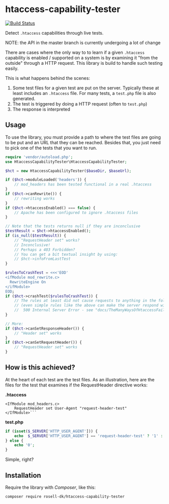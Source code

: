 # htaccess-capability-tester

[![Build Status](https://travis-ci.org/rosell-dk/htaccess-capability-tester.png?branch=master)](https://travis-ci.org/rosell-dk/htaccess-capability-tester)

Detect `.htaccess` capabilities through live tests.

NOTE: the API in the master branch is currently undergoing a lot of change

There are cases where the only way to to learn if a given `.htaccess` capability is enabled / supported on a system is by examining it "from the outside" through a HTTP request. This library is build to handle such testing easily.

This is what happens behind the scenes:
1. Some test files for a given test are put on the server. Typically these at least includes an `.htaccess` file. For many tests, a `test.php` file is also generated.
2. The test is triggered by doing a HTTP request (often to `test.php`)
3. The response is interpreted

## Usage

To use the library, you must provide a path to where the test files are going to be put and an URL that they can be reached. Besides that, you just need to pick one of the tests that you want to run.

```php
require 'vendor/autoload.php';
use HtaccessCapabilityTester\HtaccessCapabilityTester;

$hct = new HtaccessCapabilityTester($baseDir, $baseUrl);

if ($hct->moduleLoaded('headers')) {
    // mod_headers has been tested functional in a real .htaccess
}
if ($hct->canRewrite()) {
    // rewriting works
}
if ($hct->htaccessEnabled() === false) {
    // Apache has been configured to ignore .htaccess files
}

// Note that the tests returns null if they are inconclusive
$testResult = $hct->htaccessEnabled();
if (is_null($testResult)) {
    // "RequestHeader set" works?
    // Inconclusive!
    // Perhaps a 403 Forbidden?
    // You can get a bit textual insight by using:
    // $hct->infoFromLastTest
}

$rulesToCrashTest = <<<'EOD'
<ifModule mod_rewrite.c>
  RewriteEngine On
</ifModule>
EOD;
if ($hct->crashTest($rulesToCrashTest)) {
    // The rules at least did not cause requests to anything in the folder to "crash".
    // (even simple rules like the above can make the server respond with a
    //  500 Internal Server Error - see "docs/TheManyWaysOfHtaccessFailure.md")
}

// More:
if ($hct->canSetResponseHeader()) {
    // "Header set" works
}
if ($hct->canSetRequestHeader()) {
    // "RequestHeader set" works
}

```

## How is this achieved?

At the heart of each test are the test files. As an illustration, here are the files for the test that examines if the RequestHeader directive works:

**.htaccess**
```
<IfModule mod_headers.c>
    RequestHeader set User-Agent "request-header-test"
</IfModule>```
```

**test.php**
```php
if (isset($_SERVER['HTTP_USER_AGENT'])) {
    echo  $_SERVER['HTTP_USER_AGENT'] == 'request-header-test' ? '1' : '0';
} else {
    echo '0';
}
```

Simple, right?


## Installation
Require the library with *Composer*, like this:

```text
composer require rosell-dk/htaccess-capability-tester
```
